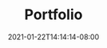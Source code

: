 ---
title: "Portfolio"
date: 2021-01-22T14:14:14-08:00
draft: false

type: static
layout: portfolio
---